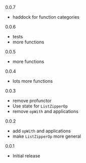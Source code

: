 0.0.7

* haddock for function categories

0.0.6

* tests
* more functions

0.0.5

* more functions

0.0.4

* lots more functions

0.0.3

* remove profunctor
* Use state for `ListZipperOp`
* remove `opWith` and applications

0.0.2

* add `opWith` and applications
* make `ListZipperOp` more general

0.0.1

* Initial release
